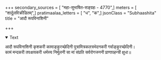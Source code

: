 +++
secondary_sources = [ "महा-सुभाषित-सङ्ग्रहः - 4770",]
meters = [ "शार्दूलविक्रीडितम्",]
pratimaalaa_letters = [ "ध", "क",]
jsonClass = "Subhaashita"
title = "आदौ रूपविनाशिनी"

+++

<details open><summary>Text</summary>

आदौ रूपविनाशिनी कृशकरी कामाङ्कुरच्छेदिनी पुत्रामित्रकलत्रभेदनकरी गर्वाङ्कुरच्छेदिनी।  
कामं मन्दकरी तपःक्षयकरी धर्मस्य निर्मूलनी सा मां संप्रति सर्वरोगजननी प्राणापहन्त्री क्षुधा॥
</details>
